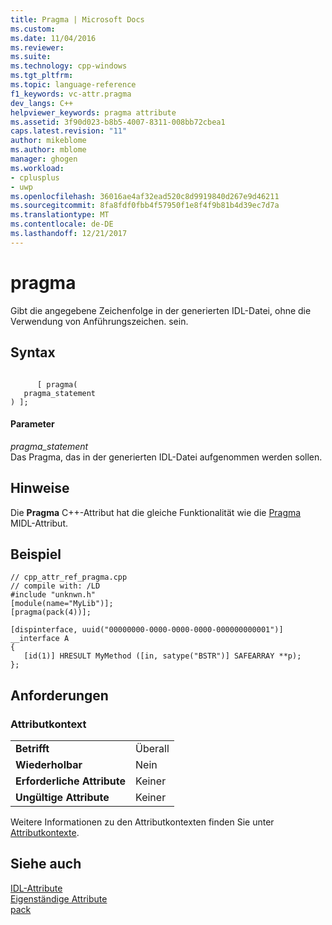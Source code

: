 ```yaml
---
title: Pragma | Microsoft Docs
ms.custom: 
ms.date: 11/04/2016
ms.reviewer: 
ms.suite: 
ms.technology: cpp-windows
ms.tgt_pltfrm: 
ms.topic: language-reference
f1_keywords: vc-attr.pragma
dev_langs: C++
helpviewer_keywords: pragma attribute
ms.assetid: 3f90d023-b8b5-4007-8311-008bb72cbea1
caps.latest.revision: "11"
author: mikeblome
ms.author: mblome
manager: ghogen
ms.workload:
- cplusplus
- uwp
ms.openlocfilehash: 36016ae4af32ead520c8d9919840d267e9d46211
ms.sourcegitcommit: 8fa8fdf0fbb4f57950f1e8f4f9b81b4d39ec7d7a
ms.translationtype: MT
ms.contentlocale: de-DE
ms.lasthandoff: 12/21/2017
---
```

# <a name="pragma"></a>pragma
Gibt die angegebene Zeichenfolge in der generierten IDL-Datei, ohne die Verwendung von Anführungszeichen. sein.  
  
## <a name="syntax"></a>Syntax  
  
```  
  
      [ pragma(  
   pragma_statement  
) ];  
```  
  
#### <a name="parameters"></a>Parameter  
 *pragma_statement*  
 Das Pragma, das in der generierten IDL-Datei aufgenommen werden sollen.  
  
## <a name="remarks"></a>Hinweise  
 Die **Pragma** C++-Attribut hat die gleiche Funktionalität wie die [Pragma](http://msdn.microsoft.com/library/windows/desktop/aa367143) MIDL-Attribut.  
  
## <a name="example"></a>Beispiel  
  
```  
// cpp_attr_ref_pragma.cpp  
// compile with: /LD  
#include "unknwn.h"  
[module(name="MyLib")];  
[pragma(pack(4))];  
  
[dispinterface, uuid("00000000-0000-0000-0000-000000000001")]  
__interface A  
{  
   [id(1)] HRESULT MyMethod ([in, satype("BSTR")] SAFEARRAY **p);  
};  
```  
  
## <a name="requirements"></a>Anforderungen  
  
### <a name="attribute-context"></a>Attributkontext  
  
|||  
|-|-|  
|**Betrifft**|Überall|  
|**Wiederholbar**|Nein|  
|**Erforderliche Attribute**|Keiner|  
|**Ungültige Attribute**|Keiner|  
  
 Weitere Informationen zu den Attributkontexten finden Sie unter [Attributkontexte](../windows/attribute-contexts.md).  
  
## <a name="see-also"></a>Siehe auch  
 [IDL-Attribute](../windows/idl-attributes.md)   
 [Eigenständige Attribute](../windows/stand-alone-attributes.md)   
 [pack](../preprocessor/pack.md)   
